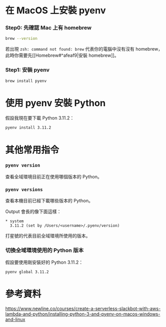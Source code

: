 # 在 MacOS 上安裝 pyenv

### Step0: 先確認 Mac 上有 homebrew

```bash
brew --version
```

若出現 `zsh: command not found: brew` 代表你的電腦中沒有沒有 homebrew，此時你需要先[[Homebrew#^afeaf9|安裝 homebrew]]。

### Step1: 安裝 pyenv

```bash
brew install pyenv
```

# 使用 pyenv 安裝 Python

假設我現在要下載 Python 3.11.2：

```bash
pyenv install 3.11.2
```

# 其他常用指令

### `pyenv version`

查看全域環境目前正在使用哪個版本的 Python。

### `pyenv versions`

查看本機目前已經下載哪些版本的 Python。

Output 會長的像下面這樣：

```plaintext
* system
  3.11.2 (set by /Users/<username>/.pyenv/version)
```

打星號的代表目前全域環境所使用的版本。

### 切換全域環境使用的 Python 版本

假設要使用剛安裝好的 Python 3.11.2：

```bash
pyenv global 3.11.2
```

# 參考資料

<https://www.newline.co/courses/create-a-serverless-slackbot-with-aws-lambda-and-python/installing-python-3-and-pyenv-on-macos-windows-and-linux>
